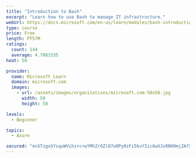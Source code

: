 ```yaml
---
title: "Introduction to Bash"
excerpt: "Learn how to use Bash to manage IT infrastructure."
webUrl: https://docs.microsoft.com/en-us/learn/modules/bash-introduction/
type: course
price: Free
length: PT57M
ratings:
  count: 144
  average: 4.7083335
heat: 50

provider:
  name: Microsoft Learn
  domain: microsoft.com
  images:
    - url: /assets/images/organizations/microsoft.com-50x50.jpg
      width: 50
      height: 50

levels:
  - Beginner

topics:
  - Azure

secured: "enSTzgoSYsquWVihz+c+wYMhZrOZl87o0Py0zFi5bvYIic6wUJxRNO0mjZAfXgKb3dx1Eaisp1v0VujJNWQ1BF5ozi4a8Sf3TrOat6f6N0/q3E48MVOwD7h7zpclXaqMZM/zf6N1UDSJsMIwSJKODyY4ZgrmJy92yahVnRuLmZrJJxwAhuHitMSloM+TbRx/OcQTNys1cjlME8i8y/tgUOKX47f/IY9JOsqZqqGiqE4EkmZldWFB+znh9kpnYmHsXrNwTYOZUBQTSot8REBkuw6H06XtA/Riw7spLJw6lEQhTUPQaQtvzPjgymS3hiFVBr7ARYyz/uKxhXqpBefKZOHY/UL5LbmTh2VH07NYa0qr3jkxbghgReL5SDExaqlpjWX5Ys4AKEPcMbrfbYQI1s34Y674l7iX/LM9SdptUyU=;CHP1qjJ7Ik0yZTMJ9pbJxg=="
---
```


